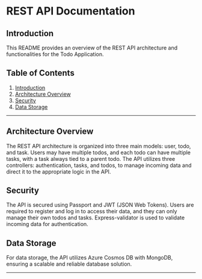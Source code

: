# REST API Documentation

## Introduction

This README provides an overview of the REST API architecture and functionalities for the Todo Application.

## Table of Contents

1. [Introduction](#introduction)
2. [Architecture Overview](#architecture-overview)
3. [Security](#security)
4. [Data Storage](#data-storage)

---

## Architecture Overview

The REST API architecture is organized into three main models: user, todo, and task. Users may have multiple todos, and each todo can have multiple tasks, with a task always tied to a parent todo. The API utilizes three controllers: authentication, tasks, and todos, to manage incoming data and direct it to the appropriate logic in the API.

## Security

The API is secured using Passport and JWT (JSON Web Tokens). Users are required to register and log in to access their data, and they can only manage their own todos and tasks. Express-validator is used to validate incoming data for authentication.

## Data Storage

For data storage, the API utilizes Azure Cosmos DB with MongoDB, ensuring a scalable and reliable database solution.

---